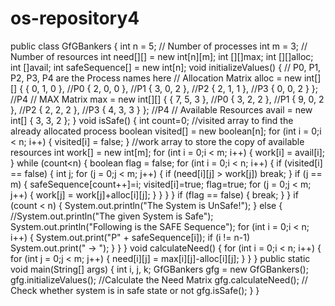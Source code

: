 # os-repository4
public class GfGBankers 
{ 
int n = 5; // Number of processes 
int m = 3; // Number of resources 
int need[][] = new int[n][m]; 
int [][]max; 
int [][]alloc; 
int []avail; 
int safeSequence[] = new int[n]; 
void initializeValues() 
{ 
// P0, P1, P2, P3, P4 are the Process names here 
// Allocation Matrix 
alloc = new int[][] { { 0, 1, 0 }, //P0 
{ 2, 0, 0 }, //P1 
{ 3, 0, 2 }, //P2 
{ 2, 1, 1 }, //P3 
{ 0, 0, 2 } }; //P4 
// MAX Matrix 
max = new int[][] { { 7, 5, 3 }, //P0 
{ 3, 2, 2 }, //P1 
{ 9, 0, 2 }, //P2 
{ 2, 2, 2 }, //P3 
{ 4, 3, 3 } }; //P4 
// Available Resources 
avail = new int[] { 3, 3, 2 }; 
} 
void isSafe() 
{ 
int count=0; 
//visited array to find the already allocated process 
boolean visited[] = new boolean[n]; 
for (int i = 0;i < n; i++) 
{ 
visited[i] = false; 
} 
//work array to store the copy of available resources 
int work[] = new int[m];
for (int i = 0;i < m; i++) 
{ 
work[i] = avail[i]; 
} 
while (count<n) 
{ 
boolean flag = false; 
for (int i = 0;i < n; i++) 
{ 
if (visited[i] == false) 
{ 
int j; 
for (j = 0;j < m; j++) 
{
if (need[i][j] > work[j]) 
break; 
} 
if (j == m) 
{ 
safeSequence[count++]=i; 
visited[i]=true; 
flag=true; 
for (j = 0;j < m; j++) 
{ 
work[j] = work[j]+alloc[i][j]; 
} 
} 
} 
} 
if (flag == false) 
{ 
break; 
} 
} 
if (count < n) 
{ 
System.out.println("The System is UnSafe!"); 
} 
else
{ 
//System.out.println("The given System is Safe"); 
System.out.println("Following is the SAFE Sequence"); 
for (int i = 0;i < n; i++) 
{ 
System.out.print("P" + safeSequence[i]); 
if (i != n-1) 
System.out.print(" -> "); 
} 
} 
} 
void calculateNeed() 
{ 
for (int i = 0;i < n; i++) 
{ 
for (int j = 0;j < m; j++) 
{ 
need[i][j] = max[i][j]-alloc[i][j]; 
} 
}
} 
public static void main(String[] args) 
{ 
int i, j, k; 
GfGBankers gfg = new GfGBankers(); 
gfg.initializeValues();
//Calculate the Need Matrix
gfg.calculateNeed();
// Check whether system is in safe state or not 
gfg.isSafe();
} 
}
